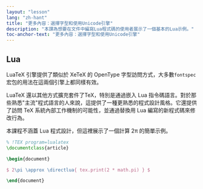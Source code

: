 ```yaml
---
layout: "lesson"
lang: "zh-hant"
title: "更多內容：選擇字型和使用Unicode引擎"
description: "本課為想要在文件中編寫Lua程式碼的使用者展示了一個基本的Lua示例。"
toc-anchor-text: "更多內容：選擇字型和使用Unicode引擎"
---
```


## Lua

LuaTeX 引擎提供了類似於 XeTeX 的 OpenType 字型訪問方式，大多數`fontspec`宏包的用法在這兩個引擎上都同樣有效。

LuaTeX 還以其他方式擴充套件了TeX，特別是通過嵌入 Lua 指令碼語言。對於那些熟悉"主流"程式語言的人來說，這提供了一種更熟悉的程式設計風格。它還提供了訪問 TeX 系統內部工作機制的可能性，並通過替換用 Lua 編寫的新程式碼來修改行為。

本課程不涵蓋 Lua 程式設計，但這裡展示了一個計算 2π 的簡單示例。

```latex
% !TEX program=lualatex
\documentclass{article}

\begin{document}

$ 2\pi \approx \directlua{ tex.print(2 * math.pi) } $

\end{document}
```

